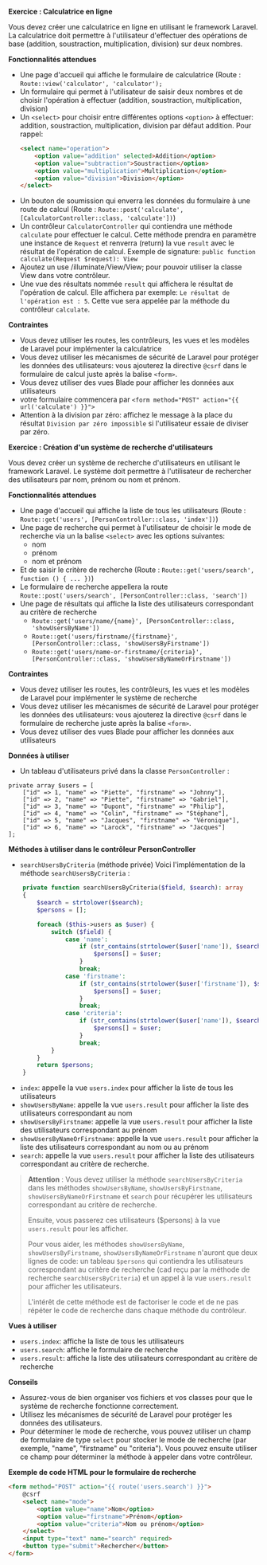 **Exercice : Calculatrice en ligne**

Vous devez créer une calculatrice en ligne en utilisant le framework Laravel. La calculatrice doit permettre à l'utilisateur d'effectuer des opérations de base (addition, soustraction, multiplication, division) sur deux nombres.

**Fonctionnalités attendues**

* Une page d'accueil qui affiche le formulaire de calculatrice (Route : `Route::view('calculator', 'calculator');`
* Un formulaire qui permet à l'utilisateur de saisir deux nombres et de choisir l'opération à effectuer (addition, soustraction, multiplication, division)
* Un `<select>` pour choisir entre différentes options `<option>` à effectuer: addition, soustraction, multiplication, division par défaut addition. Pour rappel:
    ```html
    <select name="operation">
        <option value="addition" selected>Addition</option>
        <option value="subtraction">Soustraction</option>
        <option value="multiplication">Multiplication</option>
        <option value="division">Division</option>
    </select>
    ```
* Un bouton de soumission qui enverra les données du formulaire à une route de calcul (Route : `Route::post('calculate', [CalculatorController::class, 'calculate'])`)
* Un contrôleur `CalculatorController` qui contiendra une méthode `calculate` pour effectuer le calcul. Cette méthode prendra en paramètre une instance de `Request` et renverra (return) la vue `result` avec le résultat de l'opération de calcul. Exemple de signature: `public function calculate(Request $request): View`
* Ajoutez un use /illuminate/View/View; pour pouvoir utiliser la classe View dans votre contrôleur.
* Une vue des résultats nommée `result` qui affichera le résultat de l'opération de calcul. Elle affichera par exemple: `Le résultat de l'opération est : 5`. Cette vue sera appelée par la méthode du contrôleur `calculate`.

**Contraintes**

* Vous devez utiliser les routes, les contrôleurs, les vues et les modèles de Laravel pour implémenter la calculatrice
* Vous devez utiliser les mécanismes de sécurité de Laravel pour protéger les données des utilisateurs: vous ajouterez la directive `@csrf` dans le formulaire de calcul juste après la balise `<form>`.
* Vous devez utiliser des vues Blade pour afficher les données aux utilisateurs
* votre formulaire commencera par `<form method="POST" action="{{ url('calculate') }}">`
* Attention à la division par zéro: affichez le message à la place du résultat `Division par zéro impossible` si l'utilisateur essaie de diviser par zéro.


**Exercice : Création d'un système de recherche d'utilisateurs**

Vous devez créer un système de recherche d'utilisateurs en utilisant le framework Laravel. Le système doit permettre à l'utilisateur de rechercher des utilisateurs par nom, prénom ou nom et prénom.

**Fonctionnalités attendues**

* Une page d'accueil qui affiche la liste de tous les utilisateurs (Route : `Route::get('users', [PersonController::class, 'index'])`)
* Une page de recherche qui permet à l'utilisateur de choisir le mode de recherche via un la balise `<select>` avec les options suivantes:
    - nom
    - prénom
    - nom et prénom
* Et de saisir le critère de recherche (Route : `Route::get('users/search', function () { ... })`)
* Le formulaire de recherche appellera la route `Route::post('users/search', [PersonController::class, 'search'])`
* Une page de résultats qui affiche la liste des utilisateurs correspondant au critère de recherche
    * `Route::get('users/name/{name}', [PersonController::class, 'showUsersByName'])`
    * `Route::get('users/firstname/{firstname}', [PersonController::class, 'showUsersByFirstname'])`
    * `Route::get('users/name-or-firstname/{criteria}', [PersonController::class, 'showUsersByNameOrFirstname'])`

**Contraintes**

* Vous devez utiliser les routes, les contrôleurs, les vues et les modèles de Laravel pour implémenter le système de recherche
* Vous devez utiliser les mécanismes de sécurité de Laravel pour protéger les données des utilisateurs: vous ajouterez la directive `@csrf` dans le formulaire de recherche juste après la balise `<form>`.
* Vous devez utiliser des vues Blade pour afficher les données aux utilisateurs

**Données à utiliser**

* Un tableau d'utilisateurs privé dans la classe `PersonController` :
```
private array $users = [
    ["id" => 1, "name" => "Piette", "firstname" => "Johnny"],
    ["id" => 2, "name" => "Piette", "firstname" => "Gabriel"],
    ["id" => 3, "name" => "Dupont", "firstname" => "Philip"],
    ["id" => 4, "name" => "Colin", "firstname" => "Stéphane"],
    ["id" => 5, "name" => "Jacques", "firstname" => "Véronique"],
    ["id" => 6, "name" => "Larock", "firstname" => "Jacques"]
];
```
**Méthodes à utiliser dans le contrôleur PersonController**

* `searchUsersByCriteria` (méthode privée)
Voici l'implémentation de la méthode `searchUsersByCriteria` :
```php
    private function searchUsersByCriteria($field, $search): array
    {
        $search = strtolower($search);
        $persons = [];

        foreach ($this->users as $user) {
            switch ($field) {
                case 'name':
                    if (str_contains(strtolower($user['name']), $search) === true) { // true n'est pas obligatoire
                        $persons[] = $user;
                    }
                    break;
                case 'firstname':
                    if (str_contains(strtolower($user['firstname']), $search)) {
                        $persons[] = $user;
                    }
                    break;
                case 'criteria':
                    if (str_contains(strtolower($user['name']), $search) || str_contains(strtolower($user['firstname']), $search)) {
                        $persons[] = $user;
                    }
                    break;
            }
        }
        return $persons;
    }
```
* `index`: appelle la vue `users.index` pour afficher la liste de tous les utilisateurs
* `showUsersByName`: appelle la vue `users.result` pour afficher la liste des utilisateurs correspondant au nom
* `showUsersByFirstname`: appelle la vue `users.result` pour afficher la liste des utilisateurs correspondant au prénom
* `showUsersByNameOrFirstname`: appelle la vue `users.result` pour afficher la liste des utilisateurs correspondant au nom ou au prénom
* `search`: appelle la vue `users.result` pour afficher la liste des utilisateurs correspondant au critère de recherche.

> **Attention** :
> Vous devez utiliser la méthode `searchUsersByCriteria` dans les méthodes `showUsersByName`, `showUsersByFirstname`, `showUsersByNameOrFirstname` et `search` pour récupérer les utilisateurs correspondant au critère de recherche.
>
> Ensuite, vous passerez ces utilisateurs ($persons) à la vue `users.result` pour les afficher.
>
> Pour vous aider, les méthodes `showUsersByName`, `showUsersByFirstname`, `showUsersByNameOrFirstname` n'auront que deux lignes de code: un tableau `$persons` qui contiendra les utilisateurs correspondant au critère de recherche (cad reçu par la méthode de recherche `searchUsersByCriteria`) et un appel à la vue `users.result` pour afficher les utilisateurs.
>
> L'intérêt de cette méthode est de factoriser le code et de ne pas répéter le code de recherche dans chaque méthode du contrôleur.

**Vues à utiliser**
* `users.index`: affiche la liste de tous les utilisateurs
* `users.search`: affiche le formulaire de recherche
* `users.result`: affiche la liste des utilisateurs correspondant au critère de recherche


**Conseils**

* Assurez-vous de bien organiser vos fichiers et vos classes pour que le système de recherche fonctionne correctement.
* Utilisez les mécanismes de sécurité de Laravel pour protéger les données des utilisateurs.
* Pour déterminer le mode de recherche, vous pouvez utiliser un champ de formulaire de type `select` pour stocker le mode de recherche (par exemple, "name", "firstname" ou "criteria"). Vous pouvez ensuite utiliser ce champ pour déterminer la méthode à appeler dans votre contrôleur.

**Exemple de code HTML pour le formulaire de recherche**
```html
<form method="POST" action="{{ route('users.search') }}">
    @csrf
    <select name="mode">
        <option value="name">Nom</option>
        <option value="firstname">Prénom</option>
        <option value="criteria">Nom ou prénom</option>
    </select>
    <input type="text" name="search" required>
    <button type="submit">Rechercher</button>
</form>
```